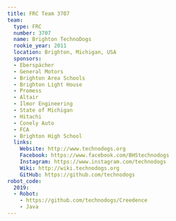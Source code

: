 ```yaml
---
title: FRC Team 3707
team:
  type: FRC
  number: 3707
  name: Brighton TechnoDogs
  rookie_year: 2011
  location: Brighton, Michigan, USA
  sponsors:
  - Eberspächer
  - General Motors
  - Brighton Area Schools
  - Brighton Light House
  - Promess
  - Altair
  - Ilmor Engineering
  - State of Michigan
  - Hitachi
  - Conely Auto
  - FCA
  - Brighton High School
  links:
    Website: http://www.technodogs.org
    Facebook: https://www.facebook.com/BHStechnodogs
    Instagram: https://www.instagram.com/technodogs
    Wiki: http://wiki.technodogs.org
    GitHub: https://github.com/technodogs
robot_code:
  2019:
  - Robot:
    - https://github.com/technodogs/Creedence
    - Java
---
```

